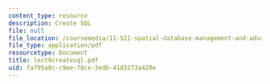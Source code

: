 ```yaml
---
content_type: resource
description: Create SQL
file: null
file_location: /coursemedia/11-521-spatial-database-management-and-advanced-geographic-information-systems-spring-2003/fa795a8cc9ee78ce3edb41d3273a420e_lect9createsql.pdf
file_type: application/pdf
resourcetype: Document
title: lect9createsql.pdf
uid: fa795a8c-c9ee-78ce-3edb-41d3273a420e
---
```

